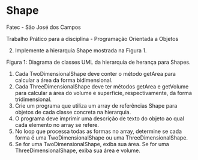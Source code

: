 # Shape

Fatec - São José dos Campos

Trabalho Prático para a disciplina - Programação Orientada a Objetos

2. Implemente a hierarquia Shape mostrada na Figura 1.

Figura 1: Diagrama de classes UML da hierarquia de herança para Shapes.

1. Cada TwoDimensionalShape deve conter o método getArea para calcular a área da forma
bidimensional.
2. Cada ThreeDimensionalShape deve ter métodos getArea e getVolume para calcular a área
do volume e superfície, respectivamente, da forma tridimensional.
3. Crie um programa que utiliza um array de referências Shape para objetos de cada classe
concreta na hierarquia.
4. O programa deve imprimir uma descrição de texto do objeto ao qual cada elemento no
array se refere.
5. No loop que processa todas as formas no array, determine se cada forma é uma TwoDimensionalShape
ou uma ThreeDimensionalShape.
6. Se for uma TwoDimensionalShape, exiba sua área. Se for uma ThreeDimensionalShape,
exiba sua área e volume.
